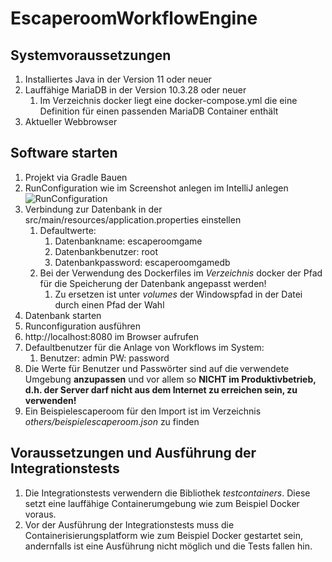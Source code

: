 # EscaperoomWorkflowEngine

## Systemvoraussetzungen

1. Installiertes Java in der Version 11 oder neuer
2. Lauffähige MariaDB in der Version 10.3.28 oder neuer
    1. Im Verzeichnis docker liegt eine docker-compose.yml die eine Definition für einen passenden MariaDB Container
       enthält
3. Aktueller Webbrowser

## Software starten

1. Projekt via Gradle Bauen
2. RunConfiguration wie im Screenshot anlegen im IntelliJ anlegen
   ![RunConfiguration](others/RunConfiguration.PNG)
3. Verbindung zur Datenbank in der src/main/resources/application.properties einstellen
    1. Defaultwerte:
        1. Datenbankname: escaperoomgame
        2. Datenbankbenutzer: root
        3. Datenbankpassword: escaperoomgamedb
    2. Bei der Verwendung des Dockerfiles im _Verzeichnis_ docker der Pfad für die Speicherung der Datenbank angepasst
       werden!
        1. Zu ersetzen ist unter _volumes_ der Windowspfad in der Datei durch einen Pfad der Wahl
4. Datenbank starten
5. Runconfiguration ausführen
6. http://localhost:8080 im Browser aufrufen
7. Defaultbenutzer für die Anlage von Workflows im System:
    1. Benutzer: admin PW: password
8. Die Werte für Benutzer und Passwörter sind auf die verwendete Umgebung **anzupassen** und vor allem so **NICHT im
   Produktivbetrieb, d.h. der Server darf nicht aus dem Internet zu erreichen sein, zu verwenden!**
9. Ein Beispielescaperoom für den Import ist im Verzeichnis _others/beispielescaperoom.json_ zu finden

## Voraussetzungen und Ausführung der Integrationstests

1. Die Integrationstests verwendern die Bibliothek _testcontainers_. Diese setzt eine lauffähige Containerumgebung wie
   zum Beispiel Docker voraus.
2. Vor der Ausführung der Integrationstests muss die Containerisierungsplatform wie zum Beispiel Docker gestartet sein,
   andernfalls ist eine Ausführung nicht möglich und die Tests fallen hin.
